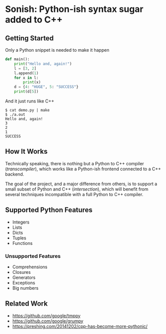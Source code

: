 
# Sonish: Python-ish syntax sugar added to C++

## Getting Started

Only a Python snippet is needed to make it happen

```python
def main():
    print("Hello and, again!")
    l = [3, 2]
    l.append(1)
    for x in l:
        print(x)
    d = {4: "HUGE", 5: "SUCCESS"}
    print(d[5])
```

And it just runs like C++

```console
$ cat demo.py | make
$ ./a.out
Hello and, again!
3
2
1
SUCCESS
```

## How It Works

Technically speaking, there is nothing but a Python to C++ compiler (*transcompiler*), which works like a Python-ish frontend connected to a C++ backend.

The goal of the project, and a major difference from others, is to support a small subset of Python and C++ (*intersection*), which will benefit from several techniques incompatible with a full Python to C++ compiler.

## Supported Python Features

- Integers
- Lists
- Dicts
- Tuples
- Functions

### Unsupported Features

- Comprehensions
- Closures
- Generators
- Exceptions
- Big numbers

## Related Work

- https://github.com/google/tmppy
- https://github.com/google/grumpy
- https://preshing.com/20141202/cpp-has-become-more-pythonic/
